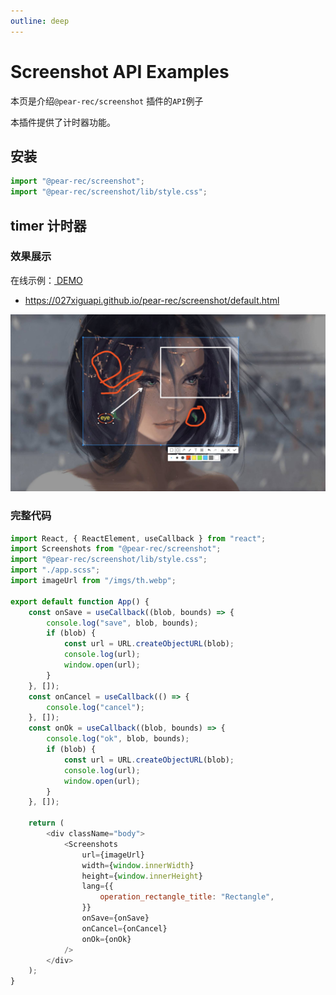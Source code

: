 ```yaml
---
outline: deep
---
```


# Screenshot API Examples

本页是介绍`@pear-rec/screenshot` 插件的`API`例子

本插件提供了计时器功能。

## 安装

```js
import "@pear-rec/screenshot";
import "@pear-rec/screenshot/lib/style.css";
```

## timer 计时器

### 效果展示

在线示例：<a href="/pear-rec/screenshot/default.html" target="_blank"> DEMO </a>

- https://027xiguapi.github.io/pear-rec/screenshot/default.html

<center>
  <img src="/imgs/screenshot.jpg"/>
</center>

### 完整代码

```js
import React, { ReactElement, useCallback } from "react";
import Screenshots from "@pear-rec/screenshot";
import "@pear-rec/screenshot/lib/style.css";
import "./app.scss";
import imageUrl from "/imgs/th.webp";

export default function App() {
	const onSave = useCallback((blob, bounds) => {
		console.log("save", blob, bounds);
		if (blob) {
			const url = URL.createObjectURL(blob);
			console.log(url);
			window.open(url);
		}
	}, []);
	const onCancel = useCallback(() => {
		console.log("cancel");
	}, []);
	const onOk = useCallback((blob, bounds) => {
		console.log("ok", blob, bounds);
		if (blob) {
			const url = URL.createObjectURL(blob);
			console.log(url);
			window.open(url);
		}
	}, []);

	return (
		<div className="body">
			<Screenshots
				url={imageUrl}
				width={window.innerWidth}
				height={window.innerHeight}
				lang={{
					operation_rectangle_title: "Rectangle",
				}}
				onSave={onSave}
				onCancel={onCancel}
				onOk={onOk}
			/>
		</div>
	);
}
```
